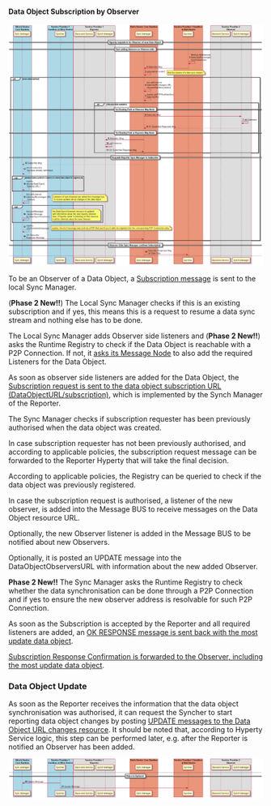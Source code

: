 #### Data Object Subscription by Observer

![Figure @data-sync-subscription Request to subscribe a Sync Data Object](data-object-subscribe.png)

To be an Observer of a Data Object, a [Subscription message](../../messages/data-sync-messages.md#hyperty-request-to-be-an-observer) is sent to the local Sync Manager.

(**Phase 2 New!!**) The Local Sync Manager checks if this is an existing subscription and if yes, this means this is a request to resume a data sync stream and nothing else has to be done.

The Local Sync Manager adds Observer side listeners and (**Phase 2 New!!**) asks the Runtime Registry to check if the Data Object is reachable with a P2P Connection. If not, it [asks its Message Node](../../messages/data-sync-messages.md#data-sync-routing-path-setup-request-at-observer-message-node) to also add the required Listeners for the Data Object.

As soon as observer side listeners are added for the Data Object, the [Subscription request is sent to the data object subscription URL (DataObjectURL/subscription)](../../messages/data-sync-messages.md#observer-subscription-request-sent-to-data-object-subscription-handler), which is implemented by the Synch Manager of the Reporter.

The Sync Manager checks if subscription requester has been previously authorised when the data object was created.

In case subscription requester has not been previously authorised, and according to applicable policies, the subscription request message can be forwarded to the Reporter Hyperty that will take the final decision.

According to applicable policies, the Registry can be queried to check if the data object was previously registered.

In case the subscription request is authorised, a listener of the new observer, is added into the Message BUS to receive messages on the Data Object resource URL.

Optionally, the new Observer listener is added in the Message BUS to be notified about new Observers.

Optionally, it is posted an UPDATE message into the DataObjectObserversURL with information about the new added Observer.

**Phase 2 New!!**
The Sync Manager asks the Runtime Registry to check whether the data synchronisation can be done through a P2P Connection and if yes to ensure the new observer address is resolvable for such P2P Connection.

As soon as the Subscription is accepted by the Reporter and all required listeners are added, an [OK RESPONSE message is sent back with the most update data object](../../messages/data-sync-messages.md#response-4).

[Subscription Response Confirmation is forwarded to the Observer, including the most update data object](../../messages/data-sync-messages.md#response-2).

### Data Object Update

As soon as the Reporter receives the information that the data object synchronisation was authorised, it can request the Syncher to start reporting data object changes by posting [UPDATE messages to the Data Object URL changes resource](../../data-sync-messages.md#data-object-update). It should be noted that, according to Hyperty Service logic, this step can be performed later, e.g. after the Reporter is notified an Observer has been added.

![Figure @runtime-basic-create-sync2 Data Object synchronisation is authorised and Observers added ](data-object-subscribe_001.png)
